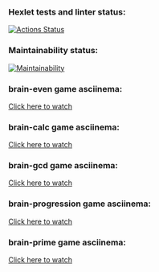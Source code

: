 ### Hexlet tests and linter status:
[![Actions Status](https://github.com/NMorphey/python-project-49/workflows/hexlet-check/badge.svg)](https://github.com/NMorphey/python-project-49/actions)
### Maintainability status:
[![Maintainability](https://api.codeclimate.com/v1/badges/7eb1211020aaea7b9b83/maintainability)](https://codeclimate.com/github/NMorphey/python-project-49/maintainability)
### brain-even game asciinema:
[Click here to watch](https://asciinema.org/a/qEL7TggIN5tqCA6mBop2ZNTIT)
### brain-calc game asciinema:
[Click here to watch](https://asciinema.org/a/3N22CLAs5JEHqmj4ecXBo0YCD)
### brain-gcd game asciinema:
[Click here to watch](https://asciinema.org/a/vOd09iVkUIudgOwR7FNAHvQp4)
### brain-progression game asciinema:
[Click here to watch](https://asciinema.org/a/TZR1kXzQ6N8mbqSg4mdIiwG57)
### brain-prime game asciinema:
[Click here to watch](https://asciinema.org/a/KaTYq1GpmNKTilr5pjdnLuCmx)